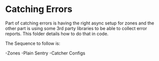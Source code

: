# Catching Errors

Part of catching errors is having the right async setup for zones and the other part is using some 3rd party libraries to be able to collect error reports.  This folder details how to do that in code.



The Sequence to follow is:

-Zones
-Plain Sentry
-Catcher Configs